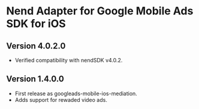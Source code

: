 # Nend Adapter for Google Mobile Ads SDK for iOS

## Version 4.0.2.0

- Verified compatibility with nendSDK v4.0.2.

## Version 1.4.0.0

- First release as googleads-mobile-ios-mediation.
- Adds support for rewaded video ads.

